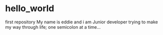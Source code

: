 # hello_world
first repository
My name is eddie and i am Junior developer trying to make my way through life; one semicolon at a time...

